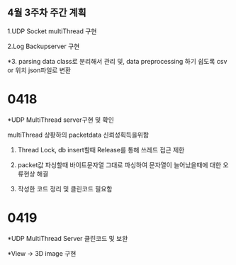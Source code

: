 ## 4월 3주차 주간 계획


1.UDP Socket multiThread 구현

2.Log Backupserver 구현 

*3. parsing data class로 분리해서 관리 및, data preprocessing 하기 쉽도록  csv or 위치 json파일로 변환 

# 0418 

*UDP MultiThread server구현 및 확인

multiThread 상황하의 packetdata 신뢰성획득을위함

1. Thread Lock, db insert할때 Release를 통해 쓰레드 접근 제한

2. packet값 파싱할때 바이트문자열 그대로 파싱하여 문자열이 늘어났을때에 대한 오류현상 해결

3. 작성한 코드 정리 및 클린코드 필요함

# 0419

*UDP MultiThread Server 클린코드 및 보완 

*View -> 3D image 구현 
